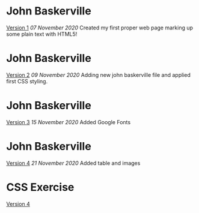 John Baskerville
==================
[Version 1](https://github.com/florencealade/portfolio-website.git/portfolio-website.html)
*07 November 2020*
Created my first proper web page marking up some plain text with HTML5!


John Baskerville
==================
[Version 2](https://florencealade.github.io/john-baskerville/john-baskerville2.html)
*09 November 2020*
Adding new john baskerville file and applied first CSS styling.


John Baskerville
==================
[Version 3](https://florencealade.github.io/john-baskerville/john-baskerville3.html)
*15 November 2020*
Added Google Fonts


John Baskerville
==================
[Version 4](https://florencealade.github.io/john-baskerville/john-baskerville4.html)
*21 November 2020*
Added table and images


CSS Exercise
==================
[Version 4](https://florencealade.github.io/john-baskerville/css-exercise.html)

